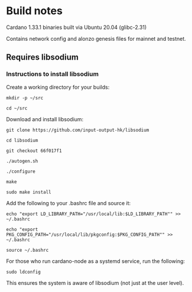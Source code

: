 # Build notes

Cardano 1.33.1 binaries built via Ubuntu 20.04 (glibc-2.31)

Contains network config and alonzo genesis files for mainnet and testnet.

## Requires libsodium

### Instructions to install libsodium

Create a working directory for your builds:

```
mkdir -p ~/src

cd ~/src
```

Download and install libsodium:

```
git clone https://github.com/input-output-hk/libsodium

cd libsodium

git checkout 66f017f1

./autogen.sh

./configure

make

sudo make install
```

Add the following to your .bashrc file and source it:

```
echo "export LD_LIBRARY_PATH="/usr/local/lib:$LD_LIBRARY_PATH"" >> ~/.bashrc

echo "export PKG_CONFIG_PATH="/usr/local/lib/pkgconfig:$PKG_CONFIG_PATH"" >> ~/.bashrc

source ~/.bashrc
```

For those who run cardano-node as a systemd service, run the following:

```
sudo ldconfig
```

This ensures the system is aware of libsodium (not just at the user level).
